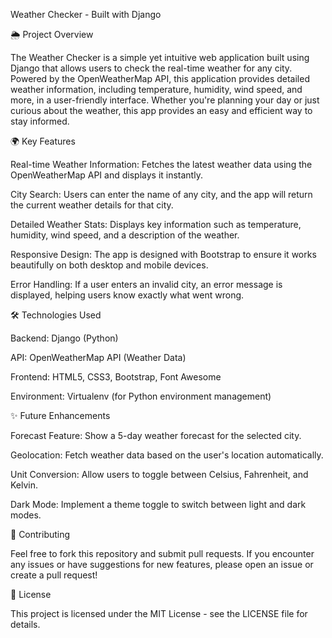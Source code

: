 Weather Checker - Built with Django

🌦 Project Overview

The Weather Checker is a simple yet intuitive web application built using Django that allows users to check the real-time weather for any city. Powered by the OpenWeatherMap API, this application provides detailed weather information, including temperature, humidity, wind speed, and more, in a user-friendly interface. Whether you're planning your day or just curious about the weather, this app provides an easy and efficient way to stay informed.

🌍 Key Features

Real-time Weather Information: Fetches the latest weather data using the OpenWeatherMap API and displays it instantly.

City Search: Users can enter the name of any city, and the app will return the current weather details for that city.

Detailed Weather Stats: Displays key information such as temperature, humidity, wind speed, and a description of the weather.

Responsive Design: The app is designed with Bootstrap to ensure it works beautifully on both desktop and mobile devices.

Error Handling: If a user enters an invalid city, an error message is displayed, helping users know exactly what went wrong.

🛠 Technologies Used

Backend: Django (Python)

API: OpenWeatherMap API (Weather Data)

Frontend: HTML5, CSS3, Bootstrap, Font Awesome

Environment: Virtualenv (for Python environment management)

✨ Future Enhancements

Forecast Feature: Show a 5-day weather forecast for the selected city.

Geolocation: Fetch weather data based on the user's location automatically.

Unit Conversion: Allow users to toggle between Celsius, Fahrenheit, and Kelvin.

Dark Mode: Implement a theme toggle to switch between light and dark modes.

🤝 Contributing

Feel free to fork this repository and submit pull requests. If you encounter any issues or have suggestions for new features, please open an issue or create a pull request!

📄 License

This project is licensed under the MIT License - see the LICENSE file for details.


